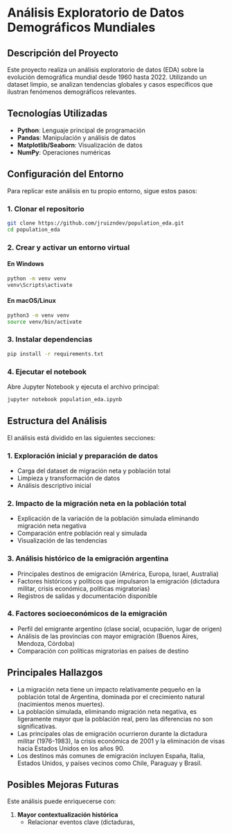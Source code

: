 # Análisis Exploratorio de Datos Demográficos Mundiales  

## Descripción del Proyecto  

Este proyecto realiza un análisis exploratorio de datos (EDA) sobre la evolución demográfica mundial desde 1960 hasta 2022. Utilizando un dataset limpio, se analizan tendencias globales y casos específicos que ilustran fenómenos demográficos relevantes.  

## Tecnologías Utilizadas  

- **Python**: Lenguaje principal de programación  
- **Pandas**: Manipulación y análisis de datos  
- **Matplotlib/Seaborn**: Visualización de datos  
- **NumPy**: Operaciones numéricas  

## Configuración del Entorno  

Para replicar este análisis en tu propio entorno, sigue estos pasos:  

### 1. Clonar el repositorio  
```bash
git clone https://github.com/jruizndev/population_eda.git  
cd population_eda
```

### 2. Crear y activar un entorno virtual  
#### En Windows  
```bash
python -m venv venv  
venv\Scripts\activate
```
#### En macOS/Linux  
```bash
python3 -m venv venv  
source venv/bin/activate
```

### 3. Instalar dependencias  
```bash
pip install -r requirements.txt
```

### 4. Ejecutar el notebook  
Abre Jupyter Notebook y ejecuta el archivo principal:  
```bash
jupyter notebook population_eda.ipynb
```

## Estructura del Análisis  

El análisis está dividido en las siguientes secciones:  

### 1. Exploración inicial y preparación de datos  
- Carga del dataset de migración neta y población total  
- Limpieza y transformación de datos  
- Análisis descriptivo inicial  

### 2. Impacto de la migración neta en la población total  
- Explicación de la variación de la población simulada eliminando migración neta negativa  
- Comparación entre población real y simulada  
- Visualización de las tendencias  

### 3. Análisis histórico de la emigración argentina  
- Principales destinos de emigración (América, Europa, Israel, Australia)  
- Factores históricos y políticos que impulsaron la emigración (dictadura militar, crisis económica, políticas migratorias)  
- Registros de salidas y documentación disponible  

### 4. Factores socioeconómicos de la emigración  
- Perfil del emigrante argentino (clase social, ocupación, lugar de origen)  
- Análisis de las provincias con mayor emigración (Buenos Aires, Mendoza, Córdoba)  
- Comparación con políticas migratorias en países de destino  

## Principales Hallazgos  

- La migración neta tiene un impacto relativamente pequeño en la población total de Argentina, dominada por el crecimiento natural (nacimientos menos muertes).  
- La población simulada, eliminando migración neta negativa, es ligeramente mayor que la población real, pero las diferencias no son significativas.  
- Las principales olas de emigración ocurrieron durante la dictadura militar (1976-1983), la crisis económica de 2001 y la eliminación de visas hacia Estados Unidos en los años 90.  
- Los destinos más comunes de emigración incluyen España, Italia, Estados Unidos, y países vecinos como Chile, Paraguay y Brasil.  

## Posibles Mejoras Futuras  

Este análisis puede enriquecerse con:  

1. **Mayor contextualización histórica**  
   - Relacionar eventos clave (dictaduras,